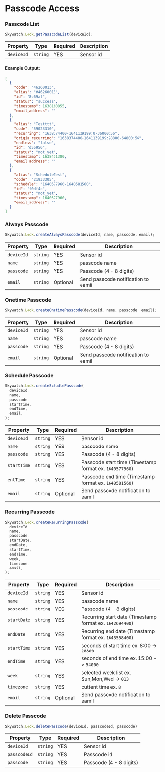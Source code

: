# Passcode Access

### Passcode List

```javascript
Skywatch.Lock.getPasscodeList(deviceId);
```

| Property   | Type     | Required | Description |
| ---------- | -------- | -------- | ----------- |
| `deviceId` | `string` | YES      | Sensor id   |

#### Example Output:

```json
[
  {
    "code": "46260013",
    "alias": "#46260013",
    "id": "8c69af",
    "status": "success",
    "timestamp": 1638160855,
    "email_address": ""
  },
  {
    "alias": "Testttt",
    "code": "59023310",
    "recurring": "1638374400-1641139199:0-36000:56",
    "origin_recurring": "1638374400-1641139199:28800-64800:56",
    "endless": "false",
    "id": "d55956",
    "status": "not_yet",
    "timestamp": 1638411380,
    "email_address": ""
  },
  {
    "alias": "ScheduleTest",
    "code": "21933305",
    "schedule": "1640577960-1640581560",
    "id": "f0df4c",
    "status": "not_yet",
    "timestamp": 1640577960,
    "email_address": ""
  }
]
```

### Always Passcode

```javascript
Skywatch.Lock.createAlwaysPasscode(deviceId, name, passcode, email);
```

| Property   | Type     | Required | Description                         |
| ---------- | -------- | -------- | ----------------------------------- |
| `deviceId` | `string` | YES      | Sensor id                           |
| `name`     | `string` | YES      | passcode name                       |
| `passcode` | `string` | YES      | Passcode (4 - 8 digits)             |
| `email`    | `string` | Optional | Send passcode notification to eamil |

### Onetime Passcode

```javascript
Skywatch.Lock.createOnetimePasscode(deviceId, name, passcode, email);
```

| Property   | Type     | Required | Description                         |
| ---------- | -------- | -------- | ----------------------------------- |
| `deviceId` | `string` | YES      | Sensor id                           |
| `name`     | `string` | YES      | passcode name                       |
| `passcode` | `string` | YES      | Passcode (4 - 8 digits)             |
| `email`    | `string` | Optional | Send passcode notification to eamil |

### Schedule Passcode

```javascript
Skywatch.Lock.createSchudlePasscode(
  deviceId,
  name,
  passcode,
  startTime,
  endTime,
  email,
);
```

| Property    | Type     | Required | Description                                             |
| ----------- | -------- | -------- | ------------------------------------------------------- |
| `deviceId`  | `string` | YES      | Sensor id                                               |
| `name`      | `string` | YES      | passcode name                                           |
| `passcode`  | `string` | YES      | Passcode (4 - 8 digits)                                 |
| `startTime` | `string` | YES      | Passcode start time (Timestamp format ex. `1640577960`) |
| `entTime`   | `string` | YES      | Passcode end time (Timestamp format ex. `1640581560`)   |
| `email`     | `string` | Optional | Send passcode notification to eamil                     |

### Recurring Passcode

```javascript
Skywatch.Lock.createRecurringPasscode(
  deviceId,
  name,
  passcode,
  startDate,
  endDate,
  startTime,
  endTime,
  week,
  timezone,
  email,
);
```

| Property    | Type     | Required | Description                                              |
| ----------- | -------- | -------- | -------------------------------------------------------- |
| `deviceId`  | `string` | YES      | Sensor id                                                |
| `name`      | `string` | YES      | passcode name                                            |
| `passcode`  | `string` | YES      | Passcode (4 - 8 digits)                                  |
| `startDate` | `string` | YES      | Recurring start date (Timestamp format ex. `1642694400`) |
| `endDate`   | `string` | YES      | Recurring end date (Timestamp format ex. `1643558400`)   |
| `startTime` | `string` | YES      | seconds of start time ex. 8:00 -> `28800`                |
| `endTime`   | `string` | YES      | seconds of end time ex. 15:00 -> `54000`                 |
| `week`      | `string` | YES      | selected week list ex. Sun,Mon,Wed -> `013`              |
| `timezone`  | `string` | YES      | cuttent time ex. `8`                                     |
| `email`     | `string` | Optional | Send passcode notification to eamil                      |

### Delete Passcode

```javascript
Skywatch.Lock.deletePasscode(deviceId, passcodeId, passcode);
```

| Property     | Type     | Required | Description             |
| ------------ | -------- | -------- | ----------------------- |
| `deviceId`   | `string` | YES      | Sensor id               |
| `passcodeId` | `string` | YES      | Passcode id             |
| `passcode`   | `string` | YES      | Passcode (4 - 8 digits) |
